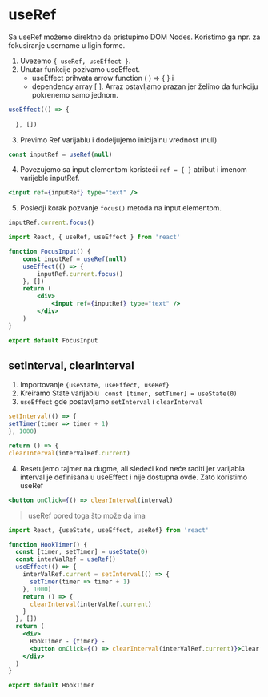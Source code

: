 # useRef

Sa useRef možemo direktno da pristupimo DOM Nodes. Koristimo ga npr. za fokusiranje username u ligin forme.
1. Uvezemo `{ useRef, useEffect }`.
2. Unutar funkcije pozivamo useEffect. 
	* useEffect prihvata arrow function ( ) => { }  i 
	* dependency array [ ]. Arraz ostavljamo prazan jer želimo da funkciju pokrenemo samo jednom. 
```jsx
useEffect(() => {
    
  }, [])
```
3. Previmo Ref varijablu i dodeljujemo inicijalnu vrednost (null)
```jsx
const inputRef = useRef(null)
```
4. Povezujemo sa input elementom koristeći `ref = { }` atribut i imenom varijeble inputRef.
```jsx
<input ref={inputRef} type="text" />
```
5. Posledji korak pozvanje `focus()` metoda na input elementom.
```jsx
inputRef.current.focus()
```

```jsx
import React, { useRef, useEffect } from 'react'

function FocusInput() {
	const inputRef = useRef(null)
	useEffect(() => {
		inputRef.current.focus()
	}, [])
	return (
		<div>
			<input ref={inputRef} type="text" />
		</div>
	)
}

export default FocusInput
```

## setInterval, clearInterval

1. Importovanje `{useState, useEffect, useRef}`
2. Kreiramo State varijablu ` const [timer, setTimer] = useState(0)`
3. `useEffect` gde postavljamo `setInterval` i `clearInterval`
```jsx
setInterval(() => {
setTimer(timer => timer + 1)
}, 1000)
```
```jsx
return () => {
clearInterval(interValRef.current)
```
4. Resetujemo tajmer na dugme, ali sledeći kod neće raditi jer varijabla interval je definisana u useEffect i nije dostupna ovde. Zato koristimo useRef
```jsx 
<button onClick={() => clearInterval(interval)
```
> useRef pored toga što može da ima


```jsx
import React, {useState, useEffect, useRef} from 'react'

function HookTimer() {
  const [timer, setTimer] = useState(0)
  const interValRef = useRef()
  useEffect(() => {
    interValRef.current = setInterval(() => {
      setTimer(timer => timer + 1)
    }, 1000)
    return () => {
      clearInterval(interValRef.current)
    }
  }, [])
  return (
    <div>
      HookTimer - {timer} -
      <button onClick={() => clearInterval(interValRef.current)}>Clear Timer</button>
    </div>
  )
}

export default HookTimer
```


<!--stackedit_data:
eyJoaXN0b3J5IjpbMzI3OTIwNzcwLC01OTAwMTk2NzAsMTk3OT
U4NzgwNl19
-->